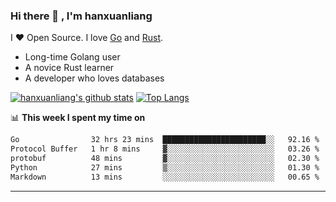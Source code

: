 ### Hi there 👋 , I'm hanxuanliang

<!--
**hanxuanliang/hanxuanliang** is a ✨ _special_ ✨ repository because its `README.md` (this file) appears on your GitHub profile.

Here are some ideas to get you started:

- 🔭 I’m currently working on ...
- 🌱 I’m currently learning ...
- 👯 I’m looking to collaborate on ...
- 🤔 I’m looking for help with ...
- 💬 Ask me about ...
- 📫 How to reach me: ...
- 😄 Pronouns: ...
- ⚡ Fun fact: ...
-->
I ❤ Open Source. I love [Go](https://golang.org) and [Rust](https://www.rust-lang.org/zh-CN/).

* Long-time Golang user
* A novice Rust learner
* A developer who loves databases

[![hanxuanliang's github stats](https://github-readme-stats.vercel.app/api/top-langs/?username=hanxuanliang&hide=html)](https://github.com/anuraghazra/github-readme-stats)
[![Top Langs](https://github-readme-stats.vercel.app/api?username=hanxuanliang&show_icons=true&count_private=true&line_height=40)](https://github.com/anuraghazra/github-readme-stats)

📊 **This week I spent my time on**
<!--START_SECTION:waka-->

```txt
Go                32 hrs 23 mins  ███████████████████████░░   92.16 %
Protocol Buffer   1 hr 8 mins     ▓░░░░░░░░░░░░░░░░░░░░░░░░   03.26 %
protobuf          48 mins         ▓░░░░░░░░░░░░░░░░░░░░░░░░   02.30 %
Python            27 mins         ▒░░░░░░░░░░░░░░░░░░░░░░░░   01.30 %
Markdown          13 mins         ░░░░░░░░░░░░░░░░░░░░░░░░░   00.65 %
```

<!--END_SECTION:waka-->

***
